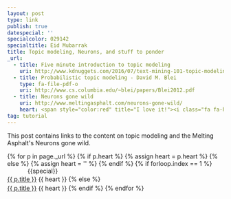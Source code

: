 ```yaml
---
layout: post
type: link
publish: true
datespecial: ''
specialcolor: 029142
specialtitle: Eid Mubarrak
title: Topic modeling, Neurons, and stuff to ponder
_url:
  - title: Five minute introduction to topic modeling
    uri: http://www.kdnuggets.com/2016/07/text-mining-101-topic-modeling.html
  - title: Probabilistic topic modeling - David M. Blei
    type: fa-file-pdf-o
    uri: http://www.cs.columbia.edu/~blei/papers/Blei2012.pdf
  - title: Neurons gone wild
    uri: http://www.meltingasphalt.com/neurons-gone-wild/
    heart: <span style="color:red" title="I love it!"><i class="fa fa-heart" aria-hidden="true"></i></span>
tag: tutorial
---
```

This post contains links to the content on topic modeling and the Melting Asphalt's Neurons gone wild.

{% for p in page._url %}
{% if p.heart %}
{% assign heart = p.heart %}
{% else %}
{% assign heart = '' %}
{% endif %}
{% if forloop.index == 1 %}
<span class="date" title="{{specialtitle}}" style="color:#{{specialcolor}}">&nbsp;&nbsp;&nbsp;&nbsp;&nbsp;&nbsp;&nbsp;&nbsp;&nbsp;&nbsp;&nbsp;</span> {{special}}<br/> <a href="{{ p.uri }}" target="_blank" style="line-height:1.5">{{ p.title }}</a> <i class="fa {{ p.type }}" aria-hidden="true"></i> {{ heart }}
{% else %}
<span class="date">&nbsp;&nbsp;&nbsp;&nbsp;&nbsp;&nbsp;&nbsp;&nbsp;&nbsp;&nbsp;&nbsp;</span> <br/> <a href="{{ p.uri }}" target="_blank" style="line-height:1.5">{{ p.title }}</a> <i class="fa {{ p.type }}" aria-hidden="true"></i> {{ heart }}
{% endif %}
{% endfor %}
